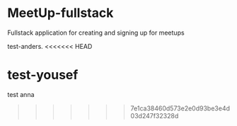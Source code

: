 # MeetUp-fullstack

Fullstack application for creating and signing up for meetups

test-anders.
<<<<<<< HEAD

test-yousef
=======
test anna
>>>>>>> 7e1ca38460d573e2e0d93be3e4d03d247f32328d

